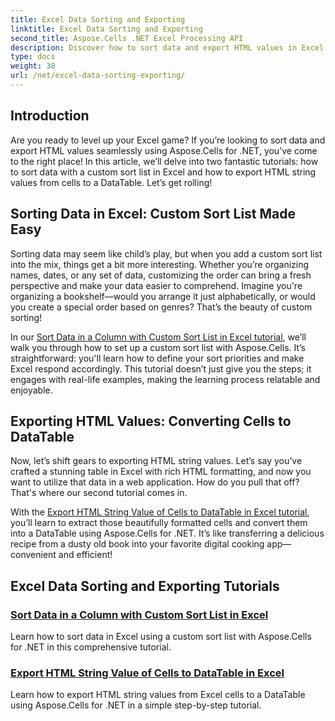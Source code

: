 ```yaml
---
title: Excel Data Sorting and Exporting
linktitle: Excel Data Sorting and Exporting
second_title: Aspose.Cells .NET Excel Processing API
description: Discover how to sort data and export HTML values in Excel with Aspose.Cells for .NET through these easy-to-follow tutorials.
type: docs
weight: 38
url: /net/excel-data-sorting-exporting/
---
```

## Introduction

Are you ready to level up your Excel game? If you’re looking to sort data and export HTML values seamlessly using Aspose.Cells for .NET, you’ve come to the right place! In this article, we’ll delve into two fantastic tutorials: how to sort data with a custom sort list in Excel and how to export HTML string values from cells to a DataTable. Let’s get rolling!

## Sorting Data in Excel: Custom Sort List Made Easy

Sorting data may seem like child’s play, but when you add a custom sort list into the mix, things get a bit more interesting. Whether you’re organizing names, dates, or any set of data, customizing the order can bring a fresh perspective and make your data easier to comprehend. Imagine you're organizing a bookshelf—would you arrange it just alphabetically, or would you create a special order based on genres? That’s the beauty of custom sorting! 

In our [Sort Data in a Column with Custom Sort List in Excel tutorial](./sort-data-in-a-column-with-custom-sort-list-in-excel/), we’ll walk you through how to set up a custom sort list with Aspose.Cells. It’s straightforward: you'll learn how to define your sort priorities and make Excel respond accordingly. This tutorial doesn’t just give you the steps; it engages with real-life examples, making the learning process relatable and enjoyable.

## Exporting HTML Values: Converting Cells to DataTable

Now, let’s shift gears to exporting HTML string values. Let’s say you’ve crafted a stunning table in Excel with rich HTML formatting, and now you want to utilize that data in a web application. How do you pull that off? That's where our second tutorial comes in. 

With the [Export HTML String Value of Cells to DataTable in Excel tutorial](./export-html-string-value-of-cells-to-datatable-in-excel/), you’ll learn to extract those beautifully formatted cells and convert them into a DataTable using Aspose.Cells for .NET. It’s like transferring a delicious recipe from a dusty old book into your favorite digital cooking app—convenient and efficient!

## Excel Data Sorting and Exporting Tutorials
### [Sort Data in a Column with Custom Sort List in Excel](./sort-data-in-a-column-with-custom-sort-list-in-excel/)
Learn how to sort data in Excel using a custom sort list with Aspose.Cells for .NET in this comprehensive tutorial.
### [Export HTML String Value of Cells to DataTable in Excel](./export-html-string-value-of-cells-to-datatable-in-excel/)
Learn how to export HTML string values from Excel cells to a DataTable using Aspose.Cells for .NET in a simple step-by-step tutorial.